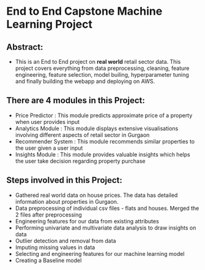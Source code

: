 # End to End Capstone Machine Learning Project

## Abstract:
- This is an End to End project on **real world** retail sector data. This project covers everything from data preprocessing, cleaning, feature engineering, feature selection, model builing, hyperparameter tuning and finally building the webapp and deploying on AWS.

## There are 4 modules in this Project:
-  Price Predictor : This module predicts approximate price of a property when user provides input
-  Analytics Module : This module displays extensive visualisations involving different aspects of retail sector in Gurgaon
-  Recommender System : This module recommends similar properties to the user given a user input
-  Insights Module : This module provides valuable insights which helps the user take decision regarding property purchase

  
## Steps involved in this Project:

- Gathered real world data on house prices. The data has detailed information about properties in Gurgaon.
- Data preprocessing of individual csv files - flats and houses. Merged the 2 files after preprocessing
- Engineering features for our data from existing attributes
- Performing univariate and multivariate data analysis to draw insights on data
- Outlier detection and removal from data
- Imputing missing values in data
- Selecting and engineering features for our machine learning model
- Creating a Baseline model 

